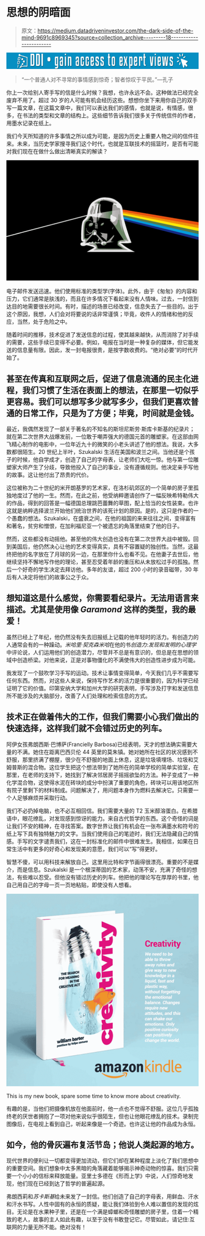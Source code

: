 # 思想的阴暗面

> 原文：<https://medium.datadriveninvestor.com/the-dark-side-of-the-mind-9691c8969345?source=collection_archive---------18----------------------->

[![](img/919154f90999fba2aaf4bf14bb709e6a.png)](http://www.track.datadriveninvestor.com/1B9E)

> “一个普通人对不寻常的事情感到惊奇；智者惊叹于平民。”—孔子

你上一次给别人寄手写的信是什么时候？我想，也许永远不会。这种做法已经完全废弃不用了。超过 30 岁的人可能有机会经历这些。想想你坐下来用你自己的双手写一篇文章，在这篇文章中，我们可以表达我们的感情，也就是说，有情感，很多，在书法的类型和文章的结构上。这些细节告诉我们很多关于传统信件的作者，用墨水记录在纸上。

我们今天所知道的许多事情之所以成为可能，是因为历史上重要人物之间的信件往来。未来，当历史学家搜寻我们这个时代，也就是互联技术的摇篮时，是否有可能对我们现在在做什么做出清晰真实的解读？

![](img/86329ed48cd3624c461a81b012024387.png)

电子邮件发送迅速。他们使用标准的类型学(字体)。此外，由于《匆匆》的内容和压力，它们通常是肤浅的，而且在许多情况下看起来没有人情味。过去，一封信到达目的地需要很长时间。有时，描述的场景已经改变，信息失去了一些目的。出于这个原因，我想，人们会对将要说的话非常谨慎；毕竟，收件人的情绪和他的反应，当然，处于危险之中。

随着时间的推移，技术促进了发送信息的过程，使其越来越快，从而消除了对手续的需要，这些手续已变得不必要。例如，电报在当时是一种复杂的媒体，但它能发送的信息量有限。因此，发一封电报很贵，是按字数收费的。“绝对必要”的时代开始了。

## 甚至在传真和互联网之后，促进了信息流通的民主化进程，我们习惯了生活在表面上的想法，在那里一切似乎更容易。我们可以想写多少就写多少，但我们更喜欢普通的日常工作，只是为了方便；毕竟，时间就是金钱。

最近，我偶然发现了一部关于著名的不知名的斯坦尼斯劳·斯库卡斯基的纪录片；就在第二次世界大战爆发前，一位敢于嘲弄强大的德国元首的雕塑家。在这部由网飞精心制作的电影中，一位年近九十的微笑的小老头讲述了他的想法。我说，大多数都很陌生。20 世纪上半叶，Szukalski 生活在美国和波兰之间。当他还是个孩子的时候，他自学成才，创造了自己的字母表，让老师们大吃一惊。他与第一位雕塑家大师产生了分歧，导致他投入了自己的事业，没有遵循规则。他决定亲手写他的故事。这让他付出了昂贵的代价。

这位被称为二十世纪的米开朗基罗的艺术家，在洛杉矶郊区的一个简单的房子里孤独地度过了他的一生。然而，在此之前，他受纳粹邀请创作了一幅反映希特勒伟大的作品，得到的回答是一幅德国总理跳芭蕾舞的草图，配上恰当的女性装束。也许这就是纳粹选择波兰开始他们统治世界的该死计划的原因。是的，这只是作者的一个愚蠢的想法。Szukalski，在盛衰之间，在他的祖国的来来往往之间，变得富有和著名，贫穷和憎恨，在加利福尼亚一个被遗忘的角落里结束了他的日子。

然而，这些都没有动摇他。甚至他的伟大创造也没有在第二次世界大战中被毁。回到美国后，他仍然决心让他的艺术变得真实，具有不容置疑的独创性。当然，这最终把他的名字放在了月球的另一边，在那里你什么也看不见。在他妻子去世后，他继续坚持不懈地写作他的理论，甚至忍受着年龄的重压和从未放松过手的孤独。然后一个好奇的学生决定去拜访他。多年的友谊，超过 200 小时的录音磁带，30 年后有人决定将他们的故事公之于众。

## 想知道这是什么感觉，你需要看纪录片。无法用语言来描述。尤其是使用像 *Garamond* 这样的类型，我的最爱！

虽然已经上了年纪，他仍然没有失去旧报纸上记载的他年轻时的活力。有创造力的人通常会有的一种躁动。*米哈里·契克森米哈*在他的书*创造力:发现和发明的心理学*中评论说，人们运用他们的创造潜力，尽管并不总是有意识的，但总是在思想的领域中创造桥梁。对他来说，正是对事物僵化的不满使伟大的创造性进步成为可能。

我发现了一个鼓吹学习手写的运动。技术让事情变得简单，今天我们几乎不需要写任何东西。然而，对这些人来说，保持写作艺术的活力是很重要的，因为科学已经证明了它的价值。印第安纳大学和加州大学的研究表明，手写涉及打字和发送信息所不能涉及的大脑部分，改善了人们处理和检索信息的方式。

## 技术正在做着伟大的工作，但我们需要小心我们做出的快速选择，这样我们就不会错过历史的列车。

阿伊女孩弗朗西斯·巴博萨(Francielly Barbosa)已经表明，天才的想法确实需要大量的不满。她住在距离巴西贝伦 44 英里的莫朱镇。她对她所在社区的状况感到不舒服，那里挤满了棚屋，很少在不舒服的地面上休息，这是垃圾填埋场、垃圾和艾姆普斯的混合物。这位学生把这个想法带到了她所在的简单学校的简单实验室，在那里，在老师的支持下，她找到了解决邻居房子摇摇欲坠的方法。种子变成了一种化学混合物，这使得水泥在砖块的成分中扮演了重要的角色，砖块可以用该地区所有院子里剩下的材料制成。问题解决了，用问题本身作为燃料去解决它。只需要一个人足够麻烦并采取行动。

我们不必扔掉电脑，也不必互相回信。我们需要大量的 T2 玉米醇溶蛋白。在希腊语中，眼花缭乱，对发现感到惊讶的能力。来自古代哲学的东西。这个奇怪的词是让我们不安的精神，在寻找答案。数字世界让我们有机会在一张布满墨水和符号的纸上写下具有独特魅力的文字。当我们使用自己的笔迹时，我们无法隐藏自己的情感。手写的文字谴责我们，这在一封标准化的邮件中很难发生。我相信，如果在日常生活中有更多的好奇心和发现美的意愿，我们可以“写”得更好。

智慧不傻，可以用科技来解放自己。这里用比特和字节画得很漂亮。重要的不是媒介，而是信息。Szukalski 是一个根深蒂固的艺术家，动荡不安，充满了奇怪的想法，有些难以忍受。但他没有错过历史的列车。他把他的理论写在厚厚的书里，他自己用自己的字母一页一页地粘贴，即使没有人想看。

![](img/e13f4862aefe1de19660eebb0120cb66.png)

This is my new book, spare some time to know more about creativity.

有趣的是，当他们把摄像机放在他面前时，他一点也不觉得不舒服。这位几乎孤独终老的厌世者拥抱了一项对他来说似乎很陌生，但也让他眼花缭乱的技术。录制完图像后，在电视上看到自己，听起来像是一个奇迹。也许这让他的作品成为永恒。

## 如今，他的骨灰遍布复活节岛；他说人类起源的地方。

现代世界的便利让一切都变得更加流动，但它们却在某种程度上淡化了我们思想中的重要空间。我们想象中太多黑暗的角落藏着能够揭示神奇动物的惊喜。我们只需要一个小小的信标来释放能量。亚里士多德在《形而上学》中说，人们惊奇地发现，他们现在已经到达了哲学的普遍起源。

弗朗西莉和*苏卡斯基*给未来发了一封信。他们创造了自己的字母表，用鲜血、汗水和汗水书写。人性中固有的永恒的质疑，能让我们体验到令人难以置信的发现的炫目。无论是在水果种子里，还是在一个满是蟑螂和奇怪雕塑的房子里，住着一个精致的老人，故事的主人如此有趣，以至于没有书敢登记它。尽管如此，请记住:互联网的力量无所不能。绝对没有！